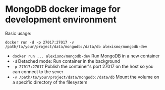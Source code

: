 MongoDB docker image for development environment
================================================

Basic usage:
```
docker run -d -p 27017:27017 -v /path/to/your/project/data/mongodb:/data/db alexisno/mongodb-dev
```
* `docker run ... alexisno/mongodb-dev` Run MongoDB in a new container
* `-d` Detached mode: Run container in the background
* `-p 27017:27017` Publish the container's port 27017 on the host so you can connect to the sever
* `-v /path/to/your/project/data/mongodb:/data/db` Mount the volume on a specific directory of the filesystem

